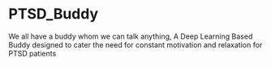 # PTSD_Buddy
We all have a buddy whom we can talk anything,  A Deep Learning Based Buddy designed to cater the need for constant motivation and relaxation for PTSD patients
